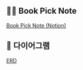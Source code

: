 ## 💁🏻 Book Pick Note

[Book Pick Note (Notion)](https://www.notion.so/bookpick/Book-Pick-Note-25c8ea683fd8804e83fefa7ef66cb3d9)


## 🎫 다이어그램

[ERD](https://dbdiagram.io/d/Book-Pick-mvp-v1%ED%81%90%EB%A0%88%EC%9D%B4%EC%85%98%EC%A0%84%EA%B9%8C%EC%A7%80-68b43bb1777b52b76c59f4ec)
